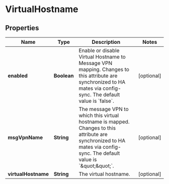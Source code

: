 
# VirtualHostname

## Properties
Name | Type | Description | Notes
------------ | ------------- | ------------- | -------------
**enabled** | **Boolean** | Enable or disable Virtual Hostname to Message VPN mapping. Changes to this attribute are synchronized to HA mates via config-sync. The default value is &#x60;false&#x60;. |  [optional]
**msgVpnName** | **String** | The message VPN to which this virtual hostname is mapped. Changes to this attribute are synchronized to HA mates via config-sync. The default value is &#x60;\&quot;\&quot;&#x60;. |  [optional]
**virtualHostname** | **String** | The virtual hostname. |  [optional]



